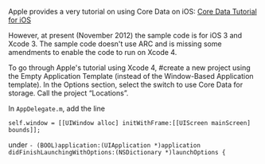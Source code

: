 Apple provides a very tutorial on using Core Data on iOS: [Core Data Tutorial for iOS](http://developer.apple.com/library/ios/#documentation/DataManagement/Conceptual/iPhoneCoreData01/Introduction/Introduction.html)

However, at present (November 2012) the sample code is for iOS 3 and Xcode 3. The sample code doesn't use ARC and is missing some amendments to enable the code to run on Xcode 4. 

To go through Apple's tutorial using Xcode 4, 
 #create a new project using the Empty Application Template (instead of the Window-Based Application template). In the Options section, select the switch to use Core Data for storage. Call the project “Locations”.

In `AppDelegate.m`, add the line

```objc
self.window = [[UIWindow alloc] initWithFrame:[[UIScreen mainScreen] bounds]];
```
under `- (BOOL)application:(UIApplication *)application didFinishLaunchingWithOptions:(NSDictionary *)launchOptions {`